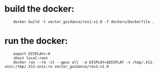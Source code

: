 # build the docker:

        docker build -t vector_guidance/ros1:v1.0 -f dockers/Dockerfile .

# run the docker:

        export DISPLAY=:0
        xhost local:root
        docker run --rm -it --gpus all  -e DISPLAY=$DISPLAY -v /tmp/.X11-unix:/tmp/.X11-unix:ro vector_guidance/ros1:v1.0 